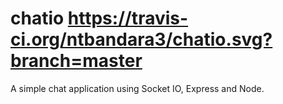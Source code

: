 # chatio https://travis-ci.org/ntbandara3/chatio.svg?branch=master
A simple chat application using Socket IO, Express and Node.
